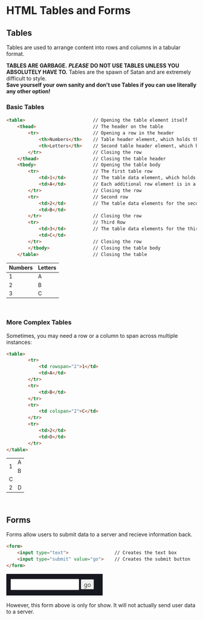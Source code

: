 # HTML Tables and Forms

## Tables
Tables are used to arrange content into rows and columns in a tabular format.  

**TABLES ARE GARBAGE.** ***PLEASE*** **DO NOT USE TABLES UNLESS YOU ABSOLUTELY HAVE TO.**
Tables are the spawn of Satan and are extremely difficult to style.  
**Save yourself your own sanity and don't use Tables if you can use literally any other option!**

### Basic Tables
```html
<table>                         // Opening the table element itself
    <thead>                     // The header on the table
        <tr>                    // Opening a row in the header
            <th>Numbers</th>    // Table header element, which holds the column name
            <th>Letters</th>    // Second table header element, which holds the second comumn name
        </tr>                   // Closing the row
    </thead>                    // Closing the table header
    <tbody>                     // Opening the table body
        <tr>                    // The first table row
            <td>1</td>          // The table data element, which holds an individual cell
            <td>A</td>          // Each additional row element is in a separate column
        </tr>                   // Closing the row
        <tr>                    // Second row
            <td>2</td>          // The table data elements for the second row
            <td>B</td>
        </tr>                   // Closing the row
        <tr>                    // Third Row
            <td>3</td>          // The table data elements for the third row
            <td>C</td>
        </tr>                   // Closing the row
        </tbody>                // Closing the table body
    </table>                    // Closing the table
```
<table>
    <thead>
        <tr>
            <th>Numbers</th>
            <th>Letters</th>
        </tr>
    </thead>
    <tbody>
        <tr>              
            <td>1</td>  
            <td>A</td>
        </tr>             
        <tr>              
            <td>2</td>    
            <td>B</td>
        </tr>
        <tr>
            <td>3</td>    
            <td>C</td>
        </tr>    
    </tbody>       
</table>    

<br>

### More Complex Tables
Sometimes, you may need a row or a column to span across multiple instances:

```html
<table>
        <tr>              
            <td rowspan="2">1</td>  
            <td>A</td>
        </tr>             
        <tr>         
            <td>B</td>
        </tr>
        <tr>    
            <td colspan="2">C</td>
        </tr>
        <tr>
            <td>2</td>
            <td>D</td>
        </tr>     
</table>    
```
<table>
        <tr>              
            <td rowspan="2">1</td>  
            <td>A</td>
        </tr>             
        <tr>         
            <td>B</td>
        </tr>
        <tr>    
            <td colspan="2">C</td>
        </tr>
        <tr>
            <td>2</td>
            <td>D</td>
        </tr>     
</table>   

<br>

## Forms
Forms allow users to submit data to a server and recieve information back.  

```html
<form>
    <input type="text">                 // Creates the text box 
    <input type="submit" value="go">    // Creates the submit button
</form>
```

<img src="../images/input_form.png">

However, this form above is only for show. It will not actually send user data to a server. 